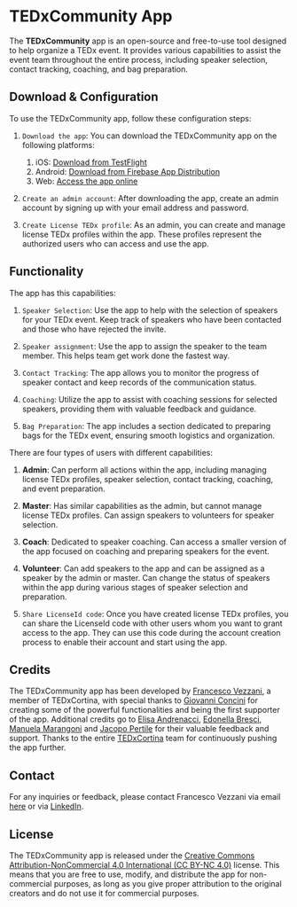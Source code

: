 # TEDxCommunity App

The **TEDxCommunity** app is an open-source and free-to-use tool designed to help organize a TEDx event. It provides various capabilities to assist the event team throughout the entire process, including speaker selection, contact tracking, coaching, and bag preparation.


## Download & Configuration

To use the TEDxCommunity app, follow these configuration steps:

1. `Download the app`: You can download the TEDxCommunity app on the following platforms:
   1. iOS: [Download from TestFlight]()
   2. Android: [Download from Firebase App Distribution]()
   3. Web: [Access the app online](https://www.tedxcommunity-app.com/)

2. `Create an admin account`: After downloading the app, create an admin account by signing up with your email address and password.

3. `Create License TEDx profile`: As an admin, you can create and manage license TEDx profiles within the app. These profiles represent the authorized users who can access and use the app.
## Functionality

The app has this capabilities:

1. `Speaker Selection`: Use the app to help with the selection of speakers for your TEDx event. Keep track of speakers who have been contacted and those who have rejected the invite.

2. `Speaker assignment`: Use the app to assign the speaker to the team member. This helps team get work done the fastest way.

3. `Contact Tracking`: The app allows you to monitor the progress of speaker contact and keep records of the communication status.

4. `Coaching`: Utilize the app to assist with coaching sessions for selected speakers, providing them with valuable feedback and guidance.

5. `Bag Preparation`: The app includes a section dedicated to preparing bags for the TEDx event, ensuring smooth logistics and organization.

There are four types of users with different capabilities:
1. **Admin**: Can perform all actions within the app, including managing license TEDx profiles, speaker selection, contact tracking, coaching, and event preparation.
2. **Master**: Has similar capabilities as the admin, but cannot manage license TEDx profiles. Can assign speakers to volunteers for speaker selection.
3. **Coach**: Dedicated to speaker coaching. Can access a smaller version of the app focused on coaching and preparing speakers for the event.
4. **Volunteer**: Can add speakers to the app and can be assigned as a speaker by the admin or master. Can change the status of speakers within the app during various stages of speaker selection and preparation.

3. `Share LicenseId code`: Once you have created license TEDx profiles, you can share the LicenseId code with other users whom you want to grant access to the app. They can use this code during the account creation process to enable their account and start using the app.

## Credits

The TEDxCommunity app has been developed by [Francesco Vezzani](https://it.linkedin.com/in/francesco-vezzani-24425019a), a member of TEDxCortina, with special thanks to [Giovanni Concini](https://www.linkedin.com/in/giovanniconcini/) for creating some of the powerful functionalities and being the first supporter of the app. Additional credits go to [Elisa Andrenacci](https://www.linkedin.com/in/elisa-andrenacci-35bb67190/), [Edonella Bresci](https://www.linkedin.com/in/edonella-bresci-ba1a9527/), [Manuela Marangoni](https://www.linkedin.com/in/manuela-marangoni-726a4714/) and [Jacopo Pertile](https://www.linkedin.com/in/jacopopertile/) for their valuable feedback and support. Thanks to the entire [TEDxCortina](https://www.linkedin.com/company/tedxcortina/) team for continuously pushing the app further.


## Contact

For any inquiries or feedback, please contact Francesco Vezzani via email [here](mailto:francesco.vezz01@gmail.com) or via [LinkedIn](https://it.linkedin.com/in/francesco-vezzani-24425019a).

## License

The TEDxCommunity app is released under the [Creative Commons Attribution-NonCommercial 4.0 International (CC BY-NC 4.0)](https://creativecommons.org/licenses/by-nc/4.0/) license. This means that you are free to use, modify, and distribute the app for non-commercial purposes, as long as you give proper attribution to the original creators and do not use it for commercial purposes.
